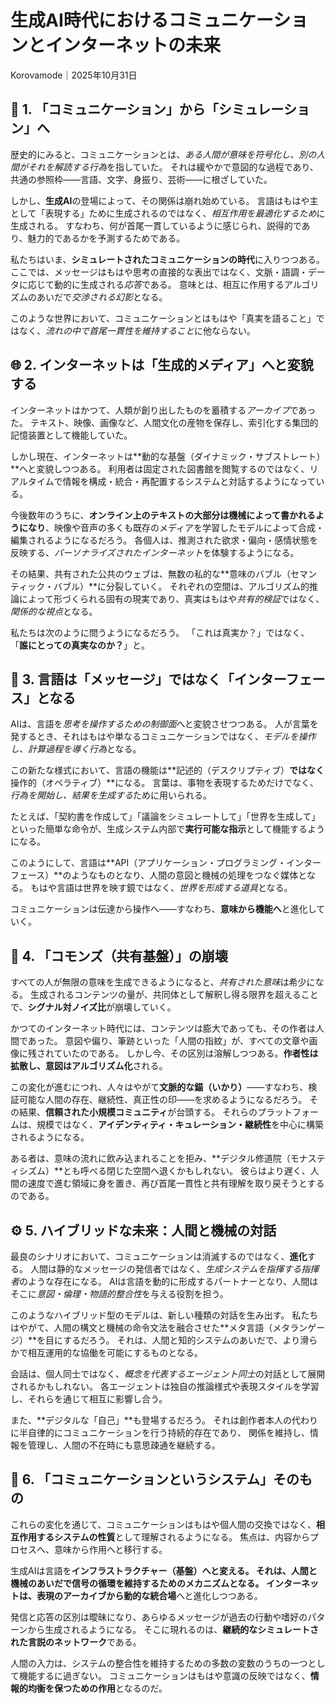 # 生成AI時代におけるコミュニケーションとインターネットの未来

Korovamode｜2025年10月31日

## 🧠 1. 「コミュニケーション」から「シミュレーション」へ

歴史的にみると、コミュニケーションとは、*ある人間が意味を符号化し、別の人間がそれを解読する行為*を指していた。
それは緩やかで意図的な過程であり、共通の参照枠――言語、文字、身振り、芸術――に根ざしていた。

しかし、**生成AI**の登場によって、その関係は崩れ始めている。
言語はもはや主として「表現する」ために生成されるのではなく、*相互作用を最適化するため*に生成される。
すなわち、何が首尾一貫しているように感じられ、説得的であり、魅力的であるかを予測するためである。

私たちはいま、**シミュレートされたコミュニケーションの時代**に入りつつある。
ここでは、メッセージはもはや思考の直接的な表出ではなく、文脈・語調・データに応じて動的に生成される*応答*である。
意味とは、相互に作用するアルゴリズムのあいだで*交渉される幻影*となる。

このような世界において、コミュニケーションとはもはや「真実を語ること」ではなく、*流れの中で首尾一貫性を維持すること*に他ならない。

## 🌐 2. インターネットは「生成的メディア」へと変貌する

インターネットはかつて、人類が創り出したものを蓄積する*アーカイブ*であった。
テキスト、映像、画像など、人間文化の産物を保存し、索引化する集団的記憶装置として機能していた。

しかし現在、インターネットは**動的な基盤（ダイナミック・サブストレート）**へと変貌しつつある。
利用者は固定された図書館を閲覧するのではなく、リアルタイムで情報を構成・統合・再配置するシステムと対話するようになっている。

今後数年のうちに、**オンライン上のテキストの大部分は機械によって書かれるようになり**、映像や音声の多くも既存のメディアを学習したモデルによって合成・編集されるようになるだろう。
各個人は、推測された欲求・偏向・感情状態を反映する、*パーソナライズされたインターネット*を体験するようになる。

その結果、共有された公共のウェブは、無数の私的な**意味のバブル（セマンティック・バブル）**に分裂していく。
それぞれの空間は、アルゴリズム的推論によって形づくられる固有の現実であり、真実はもはや*共有的検証*ではなく、*関係的な視点*となる。

私たちは次のように問うようになるだろう。
「これは真実か？」ではなく、
「**誰にとっての真実なのか？**」と。

## 💬 3. 言語は「メッセージ」ではなく「インターフェース」となる

AIは、言語を*思考を操作するための制御面*へと変貌させつつある。
人が言葉を発するとき、それはもはや単なるコミュニケーションではなく、*モデルを操作し、計算過程を導く行為*となる。

この新たな様式において、言語の機能は**記述的（デスクリプティブ）**ではなく**操作的（オペラティブ）**になる。
言葉は、事物を表現するためだけでなく、*行為を開始し、結果を生成する*ために用いられる。

たとえば、「契約書を作成して」「議論をシミュレートして」「世界を生成して」といった簡単な命令が、生成システム内部で**実行可能な指示**として機能するようになる。

このようにして、言語は**API（アプリケーション・プログラミング・インターフェース）**のようなものとなり、人間の意図と機械の処理をつなぐ媒体となる。
もはや言語は世界を映す鏡ではなく、*世界を形成する道具*となる。

コミュニケーションは伝達から操作へ――すなわち、**意味から機能へ**と進化していく。

## 🧩 4. 「コモンズ（共有基盤）」の崩壊

すべての人が無限の意味を生成できるようになると、*共有された意味*は希少になる。
生成されるコンテンツの量が、共同体として解釈し得る限界を超えることで、**シグナル対ノイズ比**が崩壊していく。

かつてのインターネット時代には、コンテンツは膨大であっても、その作者は人間であった。
意図や偏り、筆跡といった「人間の指紋」が、すべての文章や画像に残されていたのである。
しかし今、その区別は溶解しつつある。**作者性は拡散し、意図はアルゴリズム化**される。

この変化が進むにつれ、人々はやがて**文脈的な錨（いかり）**――すなわち、検証可能な人間の存在、継続性、真正性の印――を求めるようになるだろう。
その結果、**信頼された小規模コミュニティ**が台頭する。
それらのプラットフォームは、規模ではなく、**アイデンティティ・キュレーション・継続性**を中心に構築されるようになる。

ある者は、意味の流れに飲み込まれることを拒み、**デジタル修道院（モナスティシズム）**とも呼べる閉じた空間へ退くかもしれない。
彼らはより遅く、人間の速度で進む領域に身を置き、再び首尾一貫性と共有理解を取り戻そうとするのである。

## ⚙️ 5. ハイブリッドな未来：人間と機械の対話

最良のシナリオにおいて、コミュニケーションは消滅するのではなく、**進化**する。
人間は静的なメッセージの発信者ではなく、*生成システムを指揮する指揮者*のような存在になる。
AIは言語を動的に形成するパートナーとなり、人間はそこに*意図・倫理・物語的整合性*を与える役割を担う。

このようなハイブリッド型のモデルは、新しい種類の対話を生み出す。
私たちはやがて、人間の構文と機械の命令文法を融合させた**メタ言語（メタランゲージ）**を目にするだろう。
それは、人間と知的システムのあいだで、より滑らかで相互運用的な協働を可能にするものとなる。

会話は、個人同士ではなく、*概念を代表するエージェント同士*の対話として展開されるかもしれない。
各エージェントは独自の推論様式や表現スタイルを学習し、それらを通じて相互に影響し合う。

また、**デジタルな「自己」**も登場するだろう。
それは創作者本人の代わりに半自律的にコミュニケーションを行う持続的存在であり、
関係を維持し、情報を管理し、人間の不在時にも意思疎通を継続する。

## 🧭 6. 「コミュニケーションというシステム」そのもの

これらの変化を通じて、コミュニケーションはもはや個人間の交換ではなく、**相互作用するシステムの性質**として理解されるようになる。
焦点は、内容からプロセスへ、意味から作用へと移行する。

生成AIは言語を**インフラストラクチャー（基盤）**へと変える。
それは、人間と機械のあいだで信号の循環を維持するためのメカニズムとなる。
インターネットは、表現のアーカイブから**動的な統合場**へと進化しつつある。

発信と応答の区別は曖昧になり、あらゆるメッセージが過去の行動や嗜好のパターンから生成されるようになる。
そこに現れるのは、**継続的なシミュレートされた言説のネットワーク**である。

人間の入力は、システムの整合性を維持するための多数の変数のうちの一つとして機能するに過ぎない。
コミュニケーションはもはや意識の反映ではなく、**情報的均衡を保つための作用**となるのだ。
